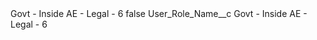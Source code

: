 <?xml version="1.0" encoding="UTF-8"?>
<CustomMetadata xmlns="http://soap.sforce.com/2006/04/metadata" xmlns:xsi="http://www.w3.org/2001/XMLSchema-instance" xmlns:xsd="http://www.w3.org/2001/XMLSchema">
    <label>Govt - Inside AE - Legal - 6</label>
    <protected>false</protected>
    <values>
        <field>User_Role_Name__c</field>
        <value xsi:type="xsd:string">Govt - Inside AE - Legal - 6</value>
    </values>
</CustomMetadata>
